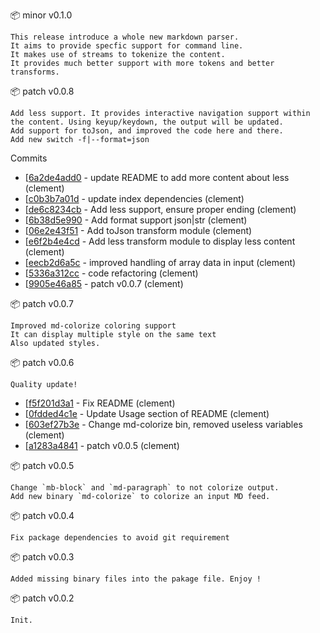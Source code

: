 :package: minor v0.1.0

```
This release introduce a whole new markdown parser.
It aims to provide specfic support for command line.
It makes use of streams to tokenize the content.
It provides much better support with more tokens and better transforms.
```

:package: patch v0.0.8

```
Add less support. It provides interactive navigation support within the content. Using keyup/keydown, the output will be updated.
Add support for toJson, and improved the code here and there.
Add new switch -f|--format=json
```

Commits

* [[6a2de4add0](https://github.com/maboiteaspam/md-stream-utils/commit/6a2de4add0) - update README to add more content about less (clement) 
* [[c0b3b7a01d](https://github.com/maboiteaspam/md-stream-utils/commit/c0b3b7a01d) - update index dependencies (clement) 
* [[de6c8234cb](https://github.com/maboiteaspam/md-stream-utils/commit/de6c8234cb) - Add less support, ensure proper ending (clement) 
* [[6b38d5e990](https://github.com/maboiteaspam/md-stream-utils/commit/6b38d5e990) - Add format support json|str (clement) 
* [[06e2e43f51](https://github.com/maboiteaspam/md-stream-utils/commit/06e2e43f51) - Add toJson transform module (clement) 
* [[e6f2b4e4cd](https://github.com/maboiteaspam/md-stream-utils/commit/e6f2b4e4cd) - Add less transform module to display less content (clement) 
* [[eecb2d6a5c](https://github.com/maboiteaspam/md-stream-utils/commit/eecb2d6a5c) - improved handling of array data in input (clement) 
* [[5336a312cc](https://github.com/maboiteaspam/md-stream-utils/commit/5336a312cc) - code refactoring (clement) 
* [[9905e46a85](https://github.com/maboiteaspam/md-stream-utils/commit/9905e46a85) - patch v0.0.7 (clement) 


:package: patch v0.0.7

```
Improved md-colorize coloring support
It can display multiple style on the same text
Also updated styles.
```

:package: patch v0.0.6

```
Quality update!
```

* [[f5f201d3a1](https://github.com/maboiteaspam/md-stream-utils/commit/f5f201d3a1) - Fix README (clement) 
* [[0fdded4c1e](https://github.com/maboiteaspam/md-stream-utils/commit/0fdded4c1e) - Update Usage section of README (clement) 
* [[603ef27b3e](https://github.com/maboiteaspam/md-stream-utils/commit/603ef27b3e) - Change md-colorize bin, removed useless variables (clement) 
* [[a1283a4841](https://github.com/maboiteaspam/md-stream-utils/commit/a1283a4841) - patch v0.0.5 (clement) 


:package: patch v0.0.5

```
Change `mb-block` and `md-paragraph` to not colorize output.
Add new binary `md-colorize` to colorize an input MD feed.
```

:package: patch v0.0.4

```
Fix package dependencies to avoid git requirement
```

:package: patch v0.0.3

```
Added missing binary files into the pakage file. Enjoy !
```

:package: patch v0.0.2

```
Init.
```

